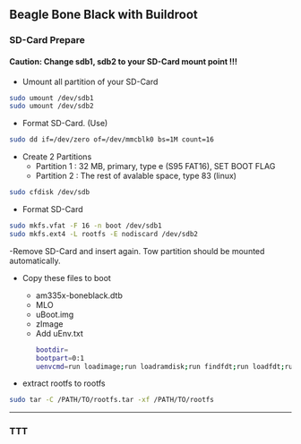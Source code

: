 ## Beagle Bone Black with Buildroot

### SD-Card Prepare

#### Caution: Change sdb1, sdb2 to your SD-Card mount point !!!

- Umount all partition of your SD-Card
```sh
sudo umount /dev/sdb1
sudo umount /dev/sdb2
```

- Format SD-Card. (Use)
```sh
sudo dd if=/dev/zero of=/dev/mmcblk0 bs=1M count=16
```

- Create 2 Partitions
     - Partition 1 : 32 MB, primary, type e (S95 FAT16), SET BOOT FLAG
     - Partition 2 : The rest of avalable space, type 83 (linux)
```sh
sudo cfdisk /dev/sdb
```

- Format SD-Card
```sh
sudo mkfs.vfat -F 16 -n boot /dev/sdb1
sudo mkfs.ext4 -L rootfs -E nodiscard /dev/sdb2
```

-Remove SD-Card and insert again. Tow partition should be mounted automatically.

- Copy these files to boot
    - am335x-boneblack.dtb
    - MLO
    - uBoot.img
    - zImage
    - Add uEnv.txt
       ```sh
      bootdir=
      bootpart=0:1
      uenvcmd=run loadimage;run loadramdisk;run findfdt;run loadfdt;run mmcloados
      ```

- extract rootfs to rootfs
```sh
sudo tar -C /PATH/TO/rootfs.tar -xf /PATH/TO/rootfs
```
---

### TTT

